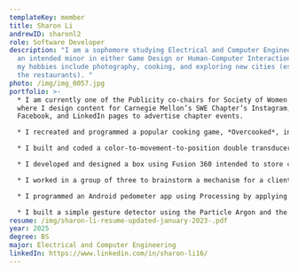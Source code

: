 ```yaml
---
templateKey: member
title: Sharon Li
andrewID: sharonl2
role: Software Developer
description: "I am a sophomore studying Electrical and Computer Engineering with
  an intended minor in either Game Design or Human-Computer Interaction. Some of
  my hobbies include photography, cooking, and exploring new cities (especially
  the restaurants). "
photo: /img/img_0057.jpg
portfolio: >-
  * I am currently one of the Publicity co-chairs for Society of Women Engineers
  where I design content for Carnegie Mellon’s SWE Chapter’s Instagram,
  Facebook, and LinkedIn pages to advertise chapter events.

  * I recreated and programmed a popular cooking game, *Overcooked*, in Python along with additional features such as a functional opponent AI and multiplayer mode under a timeframe of less than 1 week for my 15-112: Fundamentals of Programming and Computer Science term project.

  * I built and coded a color-to-movement-to-position double transducer composed of a color sensor, linear actuator, ultrasonic sensor, servo motor, I2C LCD display, and Arduino Uno where input signals are converted throughout different domains to output an angular position. 

  * I developed and designed a box using Fusion 360 intended to store corrective lenses while programming a system with Arduino Uno to track the number of days a pair of contact lens has been opened for using a real time clock and an IR sensor 

  * I worked in a group of three to brainstorm a mechanism for a client with a disability to which we designed and constructed a personal assistive musical instrument that sends MIDI signals using a Arduino Micro to create music digitally based on different inputs dependent on foot movements such as a roller and foot pedals. 

  * I programmed an Android pedometer app using Processing by applying signal processing to accelerometer data read from an Android device and check if it passed through a threshold using peak-to-peak detection in the waveform in order to count steps accurately independent of phone orientation

  * I built a simple gesture detector using the Particle Argon and the Qwiic based accelerometer by coding micro-controller code, interface with a sensor, and stream data over a serial port and sent gestures to the Particle cloud. I detected different gestures such as a line, square, triangle, and circle while showing visual notification as well as the detection of letters of the alphabet.
resume: /img/sharon-li-resume-updated-january-2023-.pdf
year: 2025
degree: BS
major: Electrical and Computer Engineering
linkedIn: https://www.linkedin.com/in/sharon-li16/
---
```

